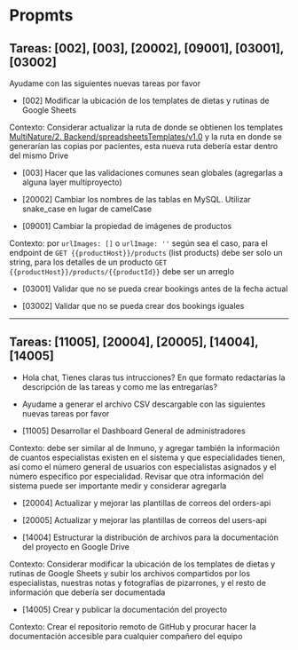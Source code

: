 # Propmts

## Tareas: [002], [003], [20002], [09001], [03001], [03002]

Ayudame con las siguientes nuevas tareas por favor

- [002] Modificar la ubicación de los templates de dietas y rutinas de Google Sheets

Contexto: Considerar actualizar la ruta de donde se obtienen los templates [MultiNature/2. Backend/spreadsheetsTemplates/v1.0](https://drive.google.com/drive/folders/1k8ewAPPuL3iLdtA_D-K657mLd6s_fZ8F?hl=es) y la ruta en donde se generarían las copias por pacientes, esta nueva ruta debería estar dentro del mismo Drive

- [003] Hacer que las validaciones comunes sean globales (agregarlas a alguna layer multiproyecto)

- [20002] Cambiar los nombres de las tablas en MySQL. Utilizar snake_case en lugar de camelCase

- [09001] Cambiar la propiedad de imágenes de productos

Contexto: por `urlImages: []` o `urlImage: ''` según sea el caso, para el endpoint de `GET {{productHost}}/products` (list products) debe ser solo un string, para los detalles de un producto `GET {{productHost}}/products/{{productId}}` debe ser un arreglo

- [03001] Validar que no se pueda crear bookings antes de la fecha actual

- [03002] Validar que no se pueda crear dos bookings iguales

---

## Tareas: [11005], [20004], [20005], [14004], [14005]

- Hola chat, Tienes claras tus intrucciones? En que formato redactarías la descripción de las tareas y como me las entregarías?
- Ayudame a generar el archivo CSV descargable con las siguientes nuevas tareas por favor

- [11005] Desarrollar el Dashboard General de administradores

Contexto: debe ser similar al de Inmuno, y agregar también la información de cuantos especialistas existen en el sistema y que especialidades tienen, así como el número general de usuarios con especialistas asignados y el número especifico por especialidad. Revisar que otra información del sistema puede ser importante medir y considerar agregarla

- [20004] Actualizar y mejorar las plantillas de correos del orders-api

- [20005] Actualizar y mejorar las plantillas de correos del users-api

- [14004] Estructurar la distribución de archivos para la documentación del proyecto en Google Drive

Contexto: Considerar modificar la ubicación de los templates de dietas y rutinas de Google Sheets y subir los archivos compartidos por los especialistas, nuestras notas y fotografías de pizarrones, y el resto de información que debería ser documentada

- [14005] Crear y publicar la documentación del proyecto

Contexto: Crear el repositorio remoto de GitHub y procurar hacer la documentación accesible para cualquier compañero del equipo
